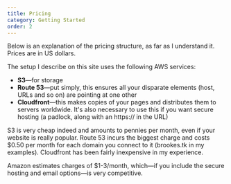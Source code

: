 ```yaml
---
title: Pricing
category: Getting Started
order: 2
---
```


Below is an explanation of the pricing structure, as far as I understand it. Prices are in US dollars.

The setup I describe on this site uses the following AWS services:

* **S3**—for storage
* **Route 53**—put simply, this ensures all your disparate elements (host, URLs and so on) are pointing at one other
* **Cloudfront**—this makes copies of your pages and distributes them to servers worldwide. It's also necessary to use this if you want secure hosting (a padlock, along with an https:// in the URL)

S3 is very cheap indeed and amounts to pennies per month, even if your website is really popular. Route 53 incurs the biggest charge and costs $0.50 per month for each domain you connect to it (brookes.tk in my examples). Cloudfront has been fairly inexpensive in my experience.

Amazon estimates charges of $1-3/month, which—if you include the secure hosting and email options—is very competitive.
